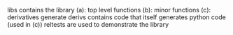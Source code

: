 libs contains the library
  (a): top level functions
  (b): minor functions
  (c): derivatives
generate derivs contains code that itself generates python code (used in (c))
reltests are used to demonstrate the library
